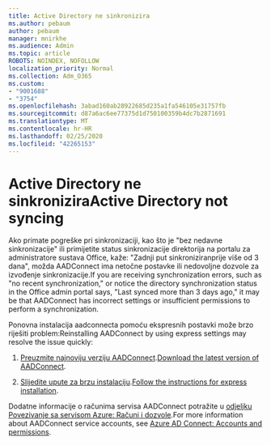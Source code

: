 ```yaml
---
title: Active Directory ne sinkronizira
ms.author: pebaum
author: pebaum
manager: mnirkhe
ms.audience: Admin
ms.topic: article
ROBOTS: NOINDEX, NOFOLLOW
localization_priority: Normal
ms.collection: Adm_O365
ms.custom:
- "9001688"
- "3754"
ms.openlocfilehash: 3abad160ab28922685d235a1fa546105e31757fb
ms.sourcegitcommit: d87a6ac6ee77375d1d750100359b4dc7b2871691
ms.translationtype: MT
ms.contentlocale: hr-HR
ms.lasthandoff: 02/25/2020
ms.locfileid: "42265153"
---
```

# <a name="active-directory-not-syncing"></a><span data-ttu-id="51a52-102">Active Directory ne sinkronizira</span><span class="sxs-lookup"><span data-stu-id="51a52-102">Active Directory not syncing</span></span>

<span data-ttu-id="51a52-103">Ako primate pogreške pri sinkronizaciji, kao što je "bez nedavne sinkronizacije" ili primijetite status sinkronizacije direktorija na portalu za administratore sustava Office, kaže: "Zadnji put sinkroniziranprije više od 3 dana", možda AADConnect ima netočne postavke ili nedovoljne dozvole za izvođenje sinkronizacije.</span><span class="sxs-lookup"><span data-stu-id="51a52-103">If you are receiving synchronization errors, such as "no recent synchronization," or notice the directory synchronization status in the Office admin portal says, "Last synced more than 3 days ago," it may be that AADConnect has incorrect settings or insufficient permissions to perform a synchronization.</span></span>  

<span data-ttu-id="51a52-104">Ponovna instalacija aadconnecta pomoću ekspresnih postavki može brzo riješiti problem:</span><span class="sxs-lookup"><span data-stu-id="51a52-104">Reinstalling AADConnect by using express settings may resolve the issue quickly:</span></span>

1. <span data-ttu-id="51a52-105">[Preuzmite najnoviju verziju AADConnect](https://go.microsoft.com/fwlink/?LinkId=615771).</span><span class="sxs-lookup"><span data-stu-id="51a52-105">[Download the latest version of AADConnect](https://go.microsoft.com/fwlink/?LinkId=615771).</span></span>

2. <span data-ttu-id="51a52-106">[Slijedite upute za brzu instalaciju](https://docs.microsoft.com/azure/active-directory/hybrid/how-to-connect-install-express).</span><span class="sxs-lookup"><span data-stu-id="51a52-106">[Follow the instructions for express installation](https://docs.microsoft.com/azure/active-directory/hybrid/how-to-connect-install-express).</span></span>

<span data-ttu-id="51a52-107">Dodatne informacije o računima servisa AADConnect potražite u [odjeljku Povezivanje sa servisom Azure: Računi i dozvole](https://docs.microsoft.com/azure/active-directory/hybrid/reference-connect-accounts-permissions).</span><span class="sxs-lookup"><span data-stu-id="51a52-107">For more information about AADConnect service accounts, see [Azure AD Connect: Accounts and permissions](https://docs.microsoft.com/azure/active-directory/hybrid/reference-connect-accounts-permissions).</span></span>
